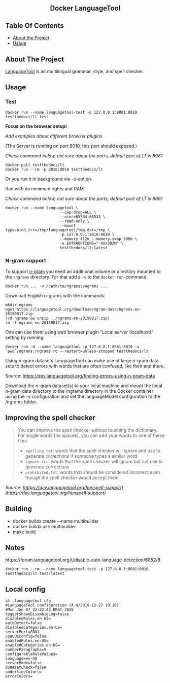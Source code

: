 <h2 align="center">Docker LanguageTool</h2>

<!-- TABLE OF CONTENTS -->
## Table Of Contents

- [About the Project](#about-the-project)
- [Usage](#usage)

## About The Project

[LanguageTool](https://languagetool.org/) is an multilingual grammar, style, and spell checker.

## Usage

### Test

```shell
docker run --name languagetool-test -p 127.0.0.1:8081:8010 testthedocs/lt-test
```

**Focus on the browser setup!**

*Add examples about different browser plugins*

(The Server is running on port 8010, this port should exposed.)

*Check command below, not sure about the ports, default port of LT is 8081*

```shell
docker pull testthedocs/lt
docker run --rm -p 8010:8010 testthedocs/lt
```

Or you run it in background via `-d`-option.

Run with no minimum rights and RAM

*Check command below, not sure about the ports, default port of LT is 8081*

``` shell
docker run --name languagetool \
                        --cap-drop=ALL \
                        --user=65534:65534 \
                        --read-only \
                        --mount type=bind,src=/tmp/languagetool/tmp,dst=/tmp \
                        -p 127.0.0.1:8010:8010 \
                        --memory 412m --memory-swap 500m \
                        -e EXTRAOPTIONS="-Xmx382M" \
                        testthedocs/lt:latest
```

### N-gram support

To support [n-gram](https://dev.languagetool.org/finding-errors-using-n-gram-data)
you need an additional volume or directory mounted to the
`/ngrams` directory. For that add a `-v` to the `docker run`-command.

```shell
docker run ... -v /path/to/ngrams:/ngrams ...
```

Download English n-grams with the commands:

```shell
mkdir ngrams
wget https://languagetool.org/download/ngram-data/ngrams-en-20150817.zip
(cd ngrams && unzip ../ngrams-en-20150817.zip)
rm -f ngrams-en-20150817.zip
```

One can use them using web browser plugin "Local server (localhost)" setting by running:

```shell
docker run -d --name languagetool -p 127.0.0.1:8081:8010 -v `pwd`/ngrams:/ngrams:ro --restart=unless-stopped testthedocs/lt
```

Using n-gram datasets
LanguageTool can make use of large n-gram data sets to detect errors with words that are often confused, like their and there.

Source: https://dev.languagetool.org/finding-errors-using-n-gram-data

Download the n-gram dataset(s) to your local machine and mount the local n-gram data directory to the /ngrams directory in the Docker container using the -v configuration and set the languageModel configuration to the /ngrams folder.


## Improving the spell checker

> You can improve the spell checker without touching the dictionary. For single words (no spaces), you can add your words to one of these files:
> * `spelling.txt`: words that the spell checker will ignore and use to generate corrections if someone types a similar word
> * `ignore.txt`: words that the spell checker will ignore but not use to generate corrections
> * `prohibited.txt`: words that should be considered incorrect even though the spell checker would accept them

*Source: [https://dev.languagetool.org/hunspell-support](https://dev.languagetool.org/hunspell-support)*

## Building

- docker buildx create --name multibuilder
- docker buildx use multibuilder
- make build

## Notes

https://forum.languagetool.org/t/disable-auto-language-detection/6852/8

```
docker run --rm --name languagetool-test -p 127.0.0.1:8081:8010 testthedocs/lt-test:latest
```

## Local config

```shell
at .languagetool.cfg
#LanguageTool configuration (4.4/2018-12-27 10:19)
#Mon Jan 07 22:22:42 BRST 2019
taggerShowsDisambigLog=false
disabledRules.en-US=
autoDetect=false
disabledCategories.en-US=
serverPort=8081
useGUIConfig=false
enabledRules.en-US=
enabledCategories.en-US=
numberParagraphs=5
configurableRuleValues=
language=en-US
serverMode=false
doResetCheck=false
underlineColors=
errorColors=
```

